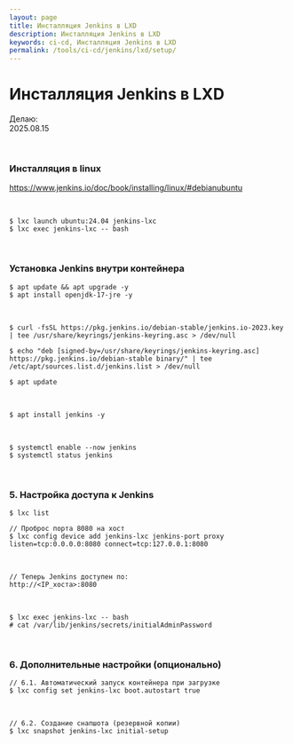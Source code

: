 ```yaml
---
layout: page
title: Инсталляция Jenkins в LXD
description: Инсталляция Jenkins в LXD
keywords: ci-cd, Инсталляция Jenkins в LXD
permalink: /tools/ci-cd/jenkins/lxd/setup/
---
```


# Инсталляция Jenkins в LXD

Делаю:  
2025.08.15

<br/>

### Инсталляция в linux

https://www.jenkins.io/doc/book/installing/linux/#debianubuntu


<br/>

```
$ lxc launch ubuntu:24.04 jenkins-lxc
$ lxc exec jenkins-lxc -- bash
```

<br/>

### Установка Jenkins внутри контейнера

```
$ apt update && apt upgrade -y
$ apt install openjdk-17-jre -y
```

<br/>

```
$ curl -fsSL https://pkg.jenkins.io/debian-stable/jenkins.io-2023.key | tee /usr/share/keyrings/jenkins-keyring.asc > /dev/null

$ echo "deb [signed-by=/usr/share/keyrings/jenkins-keyring.asc] https://pkg.jenkins.io/debian-stable binary/" | tee /etc/apt/sources.list.d/jenkins.list > /dev/null

$ apt update
```

<br/>

```
$ apt install jenkins -y
```


<br/>


```
$ systemctl enable --now jenkins
$ systemctl status jenkins 
```

<br/>


### 5. Настройка доступа к Jenkins


```
$ lxc list

// Проброс порта 8080 на хост 
$ lxc config device add jenkins-lxc jenkins-port proxy listen=tcp:0.0.0.0:8080 connect=tcp:127.0.0.1:8080
```

<br/>

```
// Теперь Jenkins доступен по:
http://<IP_хоста>:8080
```

<br/>

```
$ lxc exec jenkins-lxc -- bash
# cat /var/lib/jenkins/secrets/initialAdminPassword
```

<br/>

### 6. Дополнительные настройки (опционально)


```
// 6.1. Автоматический запуск контейнера при загрузке
$ lxc config set jenkins-lxc boot.autostart true
```

<br/>

```
// 6.2. Создание снапшота (резервной копии)
$ lxc snapshot jenkins-lxc initial-setup
```

